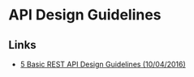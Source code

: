 # API Design Guidelines

## Links
- [5 Basic REST API Design Guidelines (10/04/2016)](https://dzone.com/articles/5-basic-rest-api-design-guidelines)
